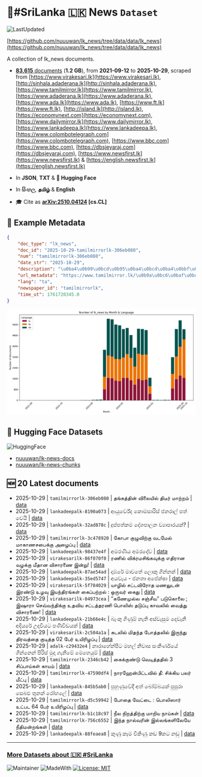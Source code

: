# 📄#SriLanka 🇱🇰 News `Dataset`

![LastUpdated](https://img.shields.io/badge/last_updated-2025--10--29_12:24:21-green)

[https://github.com/nuuuwan/lk_news/tree/data/data/lk_news](https://github.com/nuuuwan/lk_news/tree/data/data/lk_news)

A collection of lk_news documents.

- [**83,615** documents](https://github.com/nuuuwan/lk_news/tree/data/data/lk_news) (**1.2 GB**), from **2021-09-12** to **2025-10-29**, scraped from [https://www.virakesari.lk](https://www.virakesari.lk), [http://sinhala.adaderana.lk](http://sinhala.adaderana.lk), [https://www.tamilmirror.lk](https://www.tamilmirror.lk), [https://www.adaderana.lk](https://www.adaderana.lk), [https://www.ada.lk](https://www.ada.lk), [https://www.ft.lk](https://www.ft.lk), [http://island.lk](http://island.lk), [https://economynext.com](https://economynext.com), [https://www.dailymirror.lk](https://www.dailymirror.lk), [https://www.lankadeepa.lk](https://www.lankadeepa.lk), [https://www.colombotelegraph.com](https://www.colombotelegraph.com), [https://www.bbc.com](https://www.bbc.com), [https://dbsjeyaraj.com](https://dbsjeyaraj.com), [https://www.newsfirst.lk](https://www.newsfirst.lk) & [https://english.newsfirst.lk](https://english.newsfirst.lk)

- In **JSON**, **TXT** & **🤗 Hugging Face**

- In **සිංහල**, **தமிழ்** & **English**

- 🎓 Cite as **[arXiv:2510.04124](https://arxiv.org/abs/2510.04124) [cs.CL]**

## 📝 Example Metadata

```json
{
    "doc_type": "lk_news",
    "doc_id": "2025-10-29-tamilmirrorlk-306eb080",
    "num": "tamilmirrorlk-306eb080",
    "date_str": "2025-10-29",
    "description": "\u0ba4\u0b99\u0bcd\u0b95\u0ba4\u0bcd\u0ba4\u0bbf\u0ba9\u0bcd \u0bb5\u0bbf\u0bb2\u0bc8\u0baf\u0bbf\u0bb2\u0bcd \u0ba4\u0bbf\u0b9f\u0bc0\u0bb0\u0bcd \u0bae\u0bbe\u0bb1\u0bcd\u0bb1\u0bae\u0bcd",
    "url_metadata": "https://www.tamilmirror.lk/\u0b9a\u0bc6\u0baf\u0bcd\u0ba4\u0bbf\u0b95\u0bb3\u0bcd/\u0ba4\u0b99\u0bcd\u0b95\u0ba4\u0bcd\u0ba4\u0bbf\u0ba9\u0bcd-\u0bb5\u0bbf\u0bb2\u0bc8\u0baf\u0bbf\u0bb2\u0bcd-\u0ba4\u0bbf\u0b9f\u0bc0\u0bb0\u0bcd-\u0bae\u0bbe\u0bb1\u0bcd\u0bb1\u0bae\u0bcd/175-367040",
    "lang": "ta",
    "newspaper_id": "tamilmirrorlk",
    "time_ut": 1761720345.0
}
```

![Chart](https://raw.githubusercontent.com/nuuuwan/lk_news/refs/heads/data/data/lk_news/docs_by_month_and_lang.png)

## 🤗 Hugging Face Datasets

![HuggingFace](https://img.shields.io/badge/-HuggingFace-FDEE21?style=for-the-badge&logo=HuggingFace)

- [nuuuwan/lk-news-docs](https://huggingface.co/datasets/nuuuwan/lk-news-docs)
- [nuuuwan/lk-news-chunks](https://huggingface.co/datasets/nuuuwan/lk-news-chunks)

## 🆕 20 Latest documents

- 2025-10-29 | `tamilmirrorlk-306eb080` | தங்கத்தின் விலையில் திடீர் மாற்றம் | [data](https://github.com/nuuuwan/lk_news/tree/data/data/lk_news/2020s/2025/2025-10-29-tamilmirrorlk-306eb080)
- 2025-10-29 | `lankadeepalk-8190a073` | ආයුර්වේද කොමසාරිස් ජනරාල් පත් වෙයි | [data](https://github.com/nuuuwan/lk_news/tree/data/data/lk_news/2020s/2025/2025-10-29-lankadeepalk-8190a073)
- 2025-10-29 | `lankadeepalk-32ad878c` | දුප්පත්කම දේශපාලන ව්‍යාපාරයක්? | [data](https://github.com/nuuuwan/lk_news/tree/data/data/lk_news/2020s/2025/2025-10-29-lankadeepalk-32ad878c)
- 2025-10-29 | `tamilmirrorlk-3c478920` | கோபா குழுவிற்கு வடமேல் மாகாணசபைக்கு அழைப்பு | [data](https://github.com/nuuuwan/lk_news/tree/data/data/lk_news/2020s/2025/2025-10-29-tamilmirrorlk-3c478920)
- 2025-10-29 | `lankadeepalk-98437e4f` | අමරණීය අමරදේව | [data](https://github.com/nuuuwan/lk_news/tree/data/data/lk_news/2020s/2025/2025-10-29-lankadeepalk-98437e4f)
- 2025-10-29 | `virakesarilk-86f070f0` | ரணில் விக்ரமசிங்கவுக்கு எதிரான வழக்கு மீதான விசாரணை இன்று! | [data](https://github.com/nuuuwan/lk_news/tree/data/data/lk_news/2020s/2025/2025-10-29-virakesarilk-86f070f0)
- 2025-10-29 | `lankadeepalk-87ae54ad` | දාඹරේ මාවතේ ලොකු ගින්නක් | [data](https://github.com/nuuuwan/lk_news/tree/data/data/lk_news/2020s/2025/2025-10-29-lankadeepalk-87ae54ad)
- 2025-10-29 | `lankadeepalk-35ed5747` | අයවැය - ජනතා අපේක්ෂා | [data](https://github.com/nuuuwan/lk_news/tree/data/data/lk_news/2020s/2025/2025-10-29-lankadeepalk-35ed5747)
- 2025-10-29 | `virakesarilk-5f784029` | யாழில் சட்டவிரோத மணலுடன் இரண்டு உழவு இயந்திரங்கள் கைப்பற்றல் : ஒருவர் கைது | [data](https://github.com/nuuuwan/lk_news/tree/data/data/lk_news/2020s/2025/2025-10-29-virakesarilk-5f784029)
- 2025-10-29 | `virakesarilk-04973cea` | “கணேமுல்ல சஞ்சீவ” படுகொலை ; இஷாரா செவ்வந்திக்கு உதவிய சட்டத்தரணி பொலிஸ் தடுப்பு காவலில் வைத்து விசாரணை! | [data](https://github.com/nuuuwan/lk_news/tree/data/data/lk_news/2020s/2025/2025-10-29-virakesarilk-04973cea)
- 2025-10-29 | `lankadeepalk-21b66e4c` | බැංකු ගිණුම් නැති අස්වැසුම දෙවැනි අදියරේ උදවියට පණිවිඩයක් | [data](https://github.com/nuuuwan/lk_news/tree/data/data/lk_news/2020s/2025/2025-10-29-lankadeepalk-21b66e4c)
- 2025-10-29 | `virakesarilk-2c504a1a` | கடலில் மிதந்த போத்தலில் இருந்து திரவத்தை குடித்த 02 பேர் உயிரிழப்பு | [data](https://github.com/nuuuwan/lk_news/tree/data/data/lk_news/2020s/2025/2025-10-29-virakesarilk-2c504a1a)
- 2025-10-29 | `adalk-c29432e4` | නාරාහේන්පිට මහල් නිවාස සංකීර්ණයේ ගින්නෙන් පිරිස් මුදා ගැනීමේ මෙහෙයුම් | [data](https://github.com/nuuuwan/lk_news/tree/data/data/lk_news/2020s/2025/2025-10-29-adalk-c29432e4)
- 2025-10-29 | `tamilmirrorlk-2346cb42` | கைக்குண்டு வெடித்ததில் 3 சிப்பாய்கள் காயம் | [data](https://github.com/nuuuwan/lk_news/tree/data/data/lk_news/2020s/2025/2025-10-29-tamilmirrorlk-2346cb42)
- 2025-10-29 | `tamilmirrorlk-47590df4` | நாரஹேன்பிட்டவில் தீ: சிக்கிய பலர் மீட்பு | [data](https://github.com/nuuuwan/lk_news/tree/data/data/lk_news/2020s/2025/2025-10-29-tamilmirrorlk-47590df4)
- 2025-10-29 | `lankadeepalk-845b5ab0` | පුහුණුවේදී අත් බෝම්බයක් පුපුරා සෙබළු තුනක්  රෝහලේ | [data](https://github.com/nuuuwan/lk_news/tree/data/data/lk_news/2020s/2025/2025-10-29-lankadeepalk-845b5ab0)
- 2025-10-29 | `tamilmirrorlk-d5c59942` | போதை  வேட்டை : பொலிஸார் உட்பட 64 பேர் உயிரிழப்பு | [data](https://github.com/nuuuwan/lk_news/tree/data/data/lk_news/2020s/2025/2025-10-29-tamilmirrorlk-d5c59942)
- 2025-10-29 | `tamilmirrorlk-b1c18c97` | நீல நிறத்திற்கு மாறிய நாய்கள் | [data](https://github.com/nuuuwan/lk_news/tree/data/data/lk_news/2020s/2025/2025-10-29-tamilmirrorlk-b1c18c97)
- 2025-10-29 | `tamilmirrorlk-756c6552` | இந்த நால்வரின் இல்லங்களிலேயே நீதிமன்றங்கள் | [data](https://github.com/nuuuwan/lk_news/tree/data/data/lk_news/2020s/2025/2025-10-29-tamilmirrorlk-756c6552)
- 2025-10-29 | `lankadeepalk-88feaea8` | කුණු කෑම විකිණු කඩ 9කට නඩු | [data](https://github.com/nuuuwan/lk_news/tree/data/data/lk_news/2020s/2025/2025-10-29-lankadeepalk-88feaea8)

---

### [More Datasets about 🇱🇰 #SriLanka](https://github.com/nuuuwan/lk_datasets)

![Maintainer](https://img.shields.io/badge/maintainer-nuuuwan-red)
![MadeWith](https://img.shields.io/badge/made_with-python-blue)
[![License: MIT](https://img.shields.io/badge/License-MIT-yellow.svg)](https://opensource.org/licenses/MIT)

